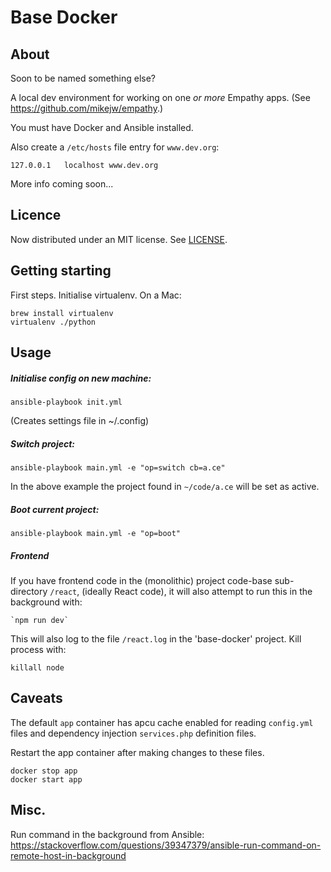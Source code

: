 
Base Docker
===

About
---
Soon to be named something else?


A local dev environment for working on one *or more* Empathy apps. (See https://github.com/mikejw/empathy.)

You must have Docker and Ansible installed.

Also create a `/etc/hosts` file entry for `www.dev.org`:


    127.0.0.1	localhost www.dev.org

More info coming soon...

Licence
---
Now distributed under an
MIT license.  See [LICENSE](./LICENSE).


Getting starting
---

First steps. Initialise virtualenv. On a Mac:

    brew install virtualenv
    virtualenv ./python

Usage
---

##### Initialise config on new machine:


    ansible-playbook init.yml

(Creates settings file in ~/.config)

##### Switch project:


    ansible-playbook main.yml -e "op=switch cb=a.ce"

In the above example the project found in `~/code/a.ce` will be set as active.
    

##### Boot current project:


    ansible-playbook main.yml -e "op=boot"


##### Frontend


If you have frontend code in the (monolithic) project code-base sub-directory `/react`, (ideally React code), it will also attempt to run this in the background with:

    `npm run dev`

This will also log to the file `/react.log` in the 'base-docker' project.  Kill process with:

    killall node


Caveats
---
The default `app` container has apcu cache enabled for reading `config.yml` files and dependency injection `services.php` definition files.

Restart the app container after making changes to these files.

    docker stop app
    docker start app



Misc.
---
Run command in the background from Ansible:
https://stackoverflow.com/questions/39347379/ansible-run-command-on-remote-host-in-background
